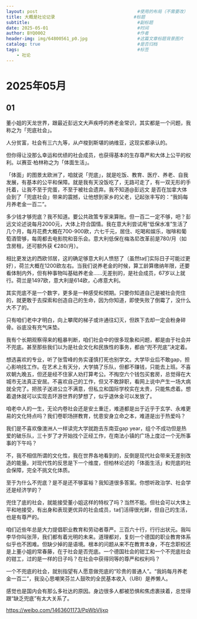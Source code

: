 ```yaml
---
layout: post                                      #使用的布局（不需要改）
title: 大概是社论记录                              #标题
subtitle:                                         #副标题
date: 2025-05-01                                  #时间
author: BYQ0002                                   #作者
header-img: img/64800561_p0.jpg                   #这篇文章标题背景图片
catalog: true                                     #是否归档
tags:                                             #标签
    - 社论
---
```


# 2025年05月

## 01

董小姐的天龙世界，跟最近彭远文大声疾呼的养老金常识，其实都是一个问题，我称之为「兜底社会」。

人分贫富，社会有三六九等，从卢梭到斯堪的纳维亚，这现实都承认的。

但你得让没那么幸运和优绩的社会成员，也获得基本的生存尊严和大体上公平的权利。以赛亚·柏林称之为「体面生活」。

「体面」的图景太欧洲了，咱就说「兜底」，就是吃饭、教育、医疗、养老、自我发展，有基本的公平和保障。就是我有天没饭吃了，无路可走了，有一双无形的手托着，让我不至于完蛋，不至于被社会遗弃。我不知道@彭远文 是否在加拿大体会到了「兜底社会」带来的震撼，让他想到家乡的父老，记起张丰写的：“我妈每月养老金一百二”。

多少钱才够兜底？我不知道。要公共政策专家来算账。但一百二一定不够，吧？彭远文论述说每月2000元，大体上符合国情。我在意大利尝试用“低保水准”生活了几个月，每月花费大概在700-900欧，六七千元，居住、吃喝和娱乐，咖啡和葡萄酒管够，每周都去电影院和音乐会。意大利低保在梅洛尼改革前是780/月（如含房租，还可额外获 €280/月）。

相比更发达的西欧邻居，这的确足够意大利人愤怒了（虽然ta们实际日子可能过更好），荷兰大概在1200欧左右。当我们说养老金的时候，算工龄算缴纳年限，还要看体制内外，但有种事物叫基础养老金……无差别的，是社会成员，67岁以上就行。荷兰是1497欧，意大利是614欧，心疼意大利。

其实兜底不是一个数字，更多是一种感受和预期。只要你知道自己是被社会兜住的，就更敢于去探索和创造自己的生命，因为你知道，即使失败了倒霉了，没什么大不了的。

只有咱们老中才明白，向上攀爬的梯子或许通往幻灭，但跌下去却一定会粉身碎骨。谷底没有充气床垫。

我有个长期观察得来的粗暴判断，咱们社会中的很多现象和问题，都是由于社会并不兜底。甚至那些我们以为是社会文化和民族性的事务，都由“兜不兜底”决定着。

想选喜欢的专业，听了张雪峰的务实谨慎打死也别学文。大学毕业后不敢gap，担心影响找工作。在艺术上有天分，大学搞了乐队，但都不赚钱，只能去上班。不喜欢朝九晚五，但还是经不住家人劝打算考公。不掏空六个钱包买套房，总觉得在大城市无法真正安居。不喜欢自己的工作，但又不敢辞职，看网上说中产生一场大病就全完了。把孩子送进公立不满意，但私立和国际学校实在太贵，只能焦虑着。想着退休就可以实现去环游世界的梦想了，似乎退休金可以发放了。

咱老中人的一生，无论内卷社会还是安土重迁，难道都是出于近乎于玄学、永难更易的文化特点吗？我们卷职场拼教育，忧患安身立命之本，难道是出于热爱吗？

我们是不喜欢像澳洲人一样读完大学就跑去东南亚gap year，组个不成功但是热爱的破乐队，三十岁了才开始找个正经工作，在南法小镇的广场上度过一个无所事事的下午吗？

不，我不相信所谓的文化性，我在世界各地看到的，反倒是现代社会带来无差别改造的能量。对现代性的反思是下一个维度，但柏林论述的「体面生活」和兜底的社会保障，完全不挑文化体质。

至于为什么不兜底？是不是还不够富裕？我知道很多答案。你想听政治学、社会学还是经济学的？

兜住了底的社会，就能接受董小姐这样的特权了吗？当然不能。但社会可以大体上平和地接受，有出身和表现更优异的社会成员，ta们活得很光鲜，但自己的生活，也是有尊严的。

咱们近些年总是大力提倡职业教育和劳动者尊严。三百六十行，行行出状元。我叫李华你叫张萍，我们都有着光明的未来。道理都对，复刻一个德国的职业教育体系似乎也不困难。但缺少掉的是语境。根本的问题从来不在教育本身，不在念职校还是上董小姐的常春藤，在于社会是否兜底。一个德国社会的钳工和一个不兜底社会的钳工，过的是一样的日子吗？在社会中获得同等的尊严和权利吗？

一个不兜底的社会，就别指望有人愿意做兜底的“珍贵的普通人”。“我妈每月养老金一百二”，我没心思嘲笑芬兰人鼓吹的全民基本收入（UBI）是养懒人。

感觉也是国内会有那么多社达的原因。身边很多人都被恐惧和焦虑裹挟着，总觉得跟“缺乏兜底”有太大关系了。

https://weibo.com/1463601173/PpWbVljxp